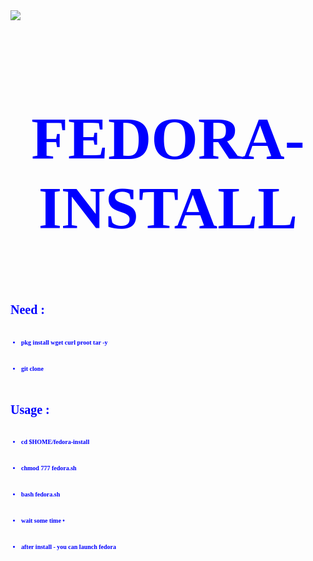 <html>
  <body>
 <img src='https://encrypted-tbn0.gstatic.com/images?q=tbn:ANd9GcSWBYyz_czNXyZUeh0mxRydvrwNrEC8Gl9R-A&usqp=CAU'/>

 <font color=blue size='10px' face='tahoma'>
 <h1> <p align='center'> <b> FEDORA-INSTALL <br> </h1>
  </body>
<font size='1px'>
<h1>  Need : </h1>
<br> 

* pkg install wget curl proot tar -y
<br> 

* git clone 

<br>
<font size='1px'>

 <h1>  Usage : </h1>
<br>

 * cd $HOME/fedora-install
<br> 

* chmod 777 fedora.sh
<br> 

* bash fedora.sh
<br> 

* wait some time •
<br> 

- after install - you can launch fedora
</html>
